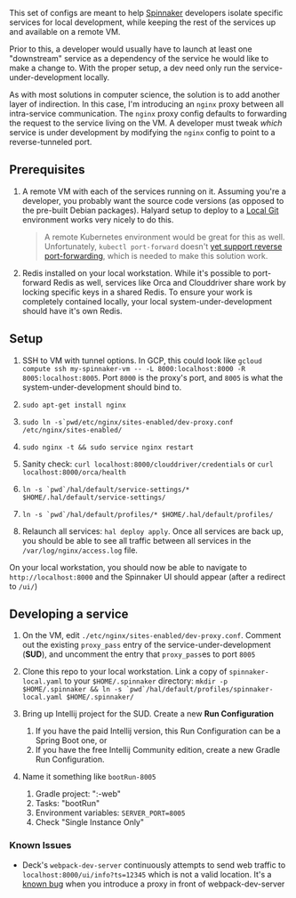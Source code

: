 This set of configs are meant to help [Spinnaker](http://spinnaker.io) developers isolate specific services for local development, while keeping the rest of the services up and available on a remote VM.

Prior to this, a developer would usually have to launch at least one "downstream" service as a dependency of the service he would like to make a change to. With the proper setup, a dev need only run the service-under-development locally.

As with most solutions in computer science, the solution is to add another layer of indirection. In this case, I'm introducing an `nginx` proxy between all intra-service communication. The `nginx` proxy config defaults to forwarding the request to the service living on the VM. A developer must tweak _which_ service is under development by modifying the `nginx` config to point to a reverse-tunneled port.

## Prerequisites

1. A remote VM with each of the services running on it. Assuming you're a developer, you probably want the source code versions (as opposed to the pre-built Debian packages). Halyard setup to deploy to a [Local Git](https://www.spinnaker.io/setup/install/environment/#local-git) environment works very nicely to do this.
    > A remote Kubernetes environment would be great for this as well. Unfortunately, `kubectl port-forward` doesn't [yet support reverse port-forwarding](https://github.com/kubernetes/kubernetes/pull/57320), which is needed to make this solution work.

1. Redis installed on your local workstation. While it's possible to port-forward Redis as well, services like Orca and Clouddriver share work by locking specific keys in a shared Redis. To ensure your work is completely contained locally, your local system-under-development should have it's own Redis.

## Setup

1. SSH to VM with tunnel options. In GCP, this could look like `gcloud compute ssh my-spinnaker-vm -- -L 8000:localhost:8000 -R 8005:localhost:8005`. Port `8000` is the proxy's port, and `8005` is what the system-under-development should bind to.

1. `sudo apt-get install nginx`

1. ``sudo ln -s`pwd/etc/nginx/sites-enabled/dev-proxy.conf /etc/nginx/sites-enabled/``

1. ``sudo nginx -t && sudo service nginx restart``

1. Sanity check: `curl localhost:8000/clouddriver/credentials` or `curl localhost:8000/orca/health`

1. ``ln -s `pwd`/hal/default/service-settings/* $HOME/.hal/default/service-settings/``

1. ``ln -s `pwd`/hal/default/profiles/* $HOME/.hal/default/profiles/``

1. Relaunch all services: `hal deploy apply`. Once all services are back up, you should be able to see all traffic between all services in the `/var/log/nginx/access.log` file.


On your local workstation, you should now be able to navigate to `http://localhost:8000` and the Spinnaker UI should appear (after a redirect to `/ui/`)


## Developing a service

1. On the VM, edit `./etc/nginx/sites-enabled/dev-proxy.conf`. Comment out the existing `proxy_pass` entry of the service-under-development (**SUD**), and uncomment the entry that `proxy_pass`es to port `8005`

1. Clone this repo to your local workstation. Link a copy of `spinnaker-local.yaml` to your `$HOME/.spinnaker` directory: ``mkdir -p $HOME/.spinnaker && ln -s `pwd`/hal/default/profiles/spinnaker-local.yaml $HOME/.spinnaker/``

1. Bring up Intellij project for the SUD. Create a new **Run Configuration**
	1. If you have the paid Intellij version, this Run Configuration can be a Spring Boot one, or
	1. If you have the free Intellij Community edition, create a new Gradle Run Configuration.

1. Name it something like `bootRun-8005`
	1. Gradle project: "<SUD>:<SUD>-web"
	1. Tasks: "bootRun"
	1. Environment variables: `SERVER_PORT=8005`
	1. Check "Single Instance Only"


### Known Issues

* Deck's `webpack-dev-server` continuously attempts to send web traffic to `localhost:8000/ui/info?ts=12345` which is not a valid location. It's a [known bug](https://github.com/webpack/webpack-dev-server/issues/1021) when you introduce a proxy in front of webpack-dev-server


